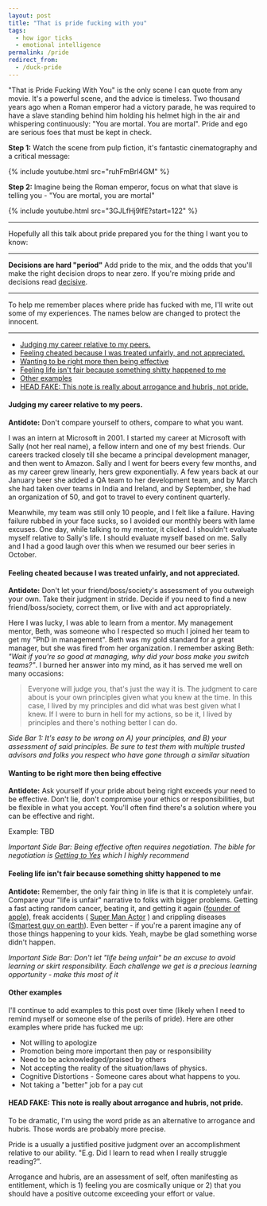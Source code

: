 ```yaml
---
layout: post
title: "That is pride fucking with you"
tags:
  - how igor ticks
  - emotional intelligence
permalink: /pride
redirect_from:
  - /duck-pride
---
```


"That is Pride Fucking With You" is the only scene I can quote from any movie. It's a powerful scene, and the advice is timeless. Two thousand years ago when a Roman emperor had a victory parade, he was required to have a slave standing behind him holding his helmet high in the air and whispering continuously: "You are mortal. You are mortal". Pride and ego are serious foes that must be kept in check.

**Step 1:** Watch the scene from pulp fiction, it's fantastic cinematography and a critical message:

{% include youtube.html src="ruhFmBrl4GM" %}

**Step 2:** Imagine being the Roman emperor, focus on what that slave is telling you - "You are mortal, you are mortal"

{% include youtube.html src="3GJLfHj9lfE?start=122" %}

---

Hopefully all this talk about pride prepared you for the thing I want you to know:

---

**Decisions are hard "period"** Add pride to the mix, and the odds that you'll make the right decision drops to near zero. If you're mixing pride and decisions read [decisive](/decisive).

---

To help me remember places where pride has fucked with me, I'll write out some of my experiences. The names below are changed to protect the innocent.

---

<!-- prettier-ignore-start -->
<!-- vim-markdown-toc GFM -->

- [Judging my career relative to my peers.](#judging-my-career-relative-to-my-peers)
- [Feeling cheated because I was treated unfairly, and not appreciated.](#feeling-cheated-because-i-was-treated-unfairly-and-not-appreciated)
- [Wanting to be right more then being effective](#wanting-to-be-right-more-then-being-effective)
- [Feeling life isn't fair because something shitty happened to me](#feeling-life-isnt-fair-because-something-shitty-happened-to-me)
- [Other examples](#other-examples)
- [HEAD FAKE: This note is really about arrogance and hubris, not pride.](#head-fake-this-note-is-really-about-arrogance-and-hubris-not-pride)

<!-- vim-markdown-toc -->
<!-- prettier-ignore-end -->

#### Judging my career relative to my peers.

**Antidote:** Don't compare yourself to others, compare to what you want.

I was an intern at Microsoft in 2001. I started my career at Microsoft with Sally (not her real name), a fellow intern and one of my best friends. Our careers tracked closely till she became a principal development manager, and then went to Amazon. Sally and I went for beers every few months, and as my career grew linearly, hers grew exponentially. A few years back at our January beer she added a QA team to her development team, and by March she had taken over teams in India and Ireland, and by September, she had an organization of 50, and got to travel to every continent quarterly.

Meanwhile, my team was still only 10 people, and I felt like a failure. Having failure rubbed in your face sucks, so I avoided our monthly beers with lame excuses. One day, while talking to my mentor, it clicked. I shouldn't evaluate myself relative to Sally's life. I should evaluate myself based on me. Sally and I had a good laugh over this when we resumed our beer series in October.

#### Feeling cheated because I was treated unfairly, and not appreciated.

**Antidote:** Don't let your friend/boss/society's assessment of you outweigh your own. Take their judgment in stride. Decide if you need to find a new friend/boss/society, correct them, or live with and act appropriately.

Here I was lucky, I was able to learn from a mentor. My management mentor, Beth, was someone who I respected so much I joined her team to get my "PhD in management". Beth was my gold standard for a great manager, but she was fired from her organization. I remember asking Beth: _"Wait if you're so good at managing, why did your boss make you switch teams?"_. I burned her answer into my mind, as it has served me well on many occasions:

> Everyone will judge you, that's just the way it is. The judgment to care about is your own principles given what you knew at the time. In this case, I lived by my principles and did what was best given what I knew. If I were to burn in hell for my actions, so be it, I lived by principles and there's nothing better I can do.

_Side Bar 1: It's easy to be wrong on A) your principles, and B) your assessment of said principles. Be sure to test them with multiple trusted advisors and folks you respect who have gone through a similar situation_

#### Wanting to be right more then being effective

**Antidote:** Ask yourself if your pride about being right exceeds your need to be effective. Don't lie, don't compromise your ethics or responsibilities, but be flexible in what you accept. You'll often find there's a solution where you can be effective and right.

Example: TBD

_Important Side Bar: Being effective often requires negotiation. The bible for negotiation is [Getting to Yes](https://www.google.com/search?q=getting+to+yes) which I highly recommend_

#### Feeling life isn't fair because something shitty happened to me

**Antidote:** Remember, the only fair thing in life is that it is completely unfair. Compare your "life is unfair" narrative to folks with bigger problems. Getting a fast acting random cancer, beating it, and getting it again ([founder of apple](https://en.wikipedia.org/wiki/Steve_Jobs#Death)), freak accidents ( [Super Man Actor](https://en.wikipedia.org/wiki/Christopher_Reeve) ) and crippling diseases ([Smartest guy on earth](http://www.hawking.org.uk/)). Even better - if you're a parent imagine any of those things happening to your kids. Yeah, maybe be glad something worse didn't happen.

_Important Side Bar: Don't let "life being unfair" be an excuse to avoid learning or skirt responsibility. Each challenge we get is a precious learning opportunity - make this most of it_

#### Other examples

I'll continue to add examples to this post over time (likely when I need to remind myself or someone else of the perils of pride). Here are other examples where pride has fucked me up:

- Not willing to apologize
- Promotion being more important then pay or responsibility
- Need to be acknowledged/praised by others
- Not accepting the reality of the situation/laws of physics.
- Cognitive Distortions - Someone cares about what happens to you.
- Not taking a "better" job for a pay cut

#### HEAD FAKE: This note is really about arrogance and hubris, not pride.

To be dramatic, I'm using the word pride as an alternative to arrogance and hubris. Those words are probably more precise.

Pride is a usually a justified positive judgment over an accomplishment relative to our ability. "E.g. Did I learn to read when I really struggle reading?".

Arrogance and hubris, are an assessment of self, often manifesting as entitlement, which is 1) feeling you are cosmically unique or 2) that you should have a positive outcome exceeding your effort or value.
